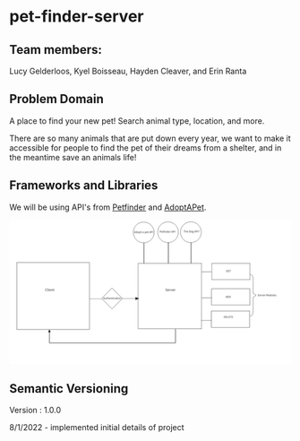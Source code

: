 # pet-finder-server

## Team members:

Lucy Gelderloos, Kyel Boisseau, Hayden Cleaver, and Erin Ranta

## Problem Domain

A place to find your new pet! Search animal type, location, and more.

There are so many animals that are put down every year, we want to make it accessible for people to find the pet of their dreams from a shelter, and in the meantime save an animals life!

## Frameworks and Libraries

We will be using API's from [Petfinder](https://www.petfinder.com/developers/) and [AdoptAPet](https://www.adoptapet.com/public/apis/pet_list.html).

![Backend Wireframe](/img/Backend%20Wireframe.png)

## Semantic Versioning

Version : 1.0.0 

8/1/2022 - implemented initial details of project
